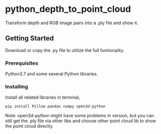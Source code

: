 # python_depth_to_point_cloud
Transform depth and RGB image pairs into a .ply file and show it.

## Getting Started
Download or copy the .py file to utilize the full funtionality.

### Prerequisites
Python3.7 and some several Python libraries.

### Installing
Install all related libraries in terminal,
```
pip install Pillow pandas numpy open3d-python
```
Note: open3d-python might have some problems in version, but you can still get the .ply file via other libs and choose other point cloud lib to show the point cloud directly.



